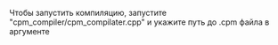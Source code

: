 Чтобы запустить компиляцию, запустите "cpm_compiler/cpm_compilater.cpp" и укажите путь до .cpm файла в аргументе

